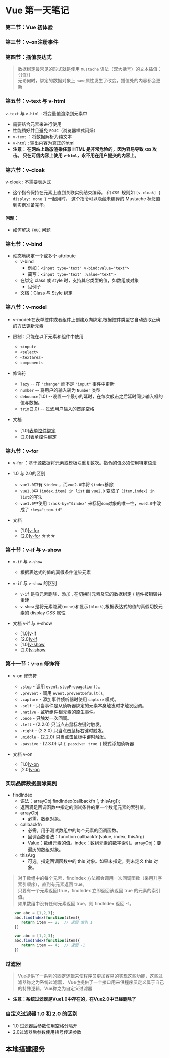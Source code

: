 # Vue 第一天笔记

### 第二节：Vue 初体验

### 第三节：v-on注册事件

### 第四节：插值表达式

> 数据绑定最常见的形式就是使用 `Mustache` 语法（双大括号）的文本插值：`{{值}}` <br>
> 无论何时，绑定的数据对象上 `name`属性发生了改变，插值处的内容都会更新

### 第五节：v-text 与 v-html

`v-text` 与 `v-html` : 将变量值渲染到元素中
- 需要结合元素来进行使用
- 性能稍好并且避免 `FOUC`（浏览器样式闪烁）
- `v-text` ：将数据解析为纯文本
- `v-html` : 输出内容为真正的html
- **注意：
    在网站上动态渲染任意 HTML 是非常危险的，因为容易导致 `XSS` 攻击。
    只在可信内容上使用 `v-html`，永不用在用户提交的内容上。**

### 第六节：v-cloak

v-cloak : 不需要表达式
- 这个指令保持在元素上直到关联实例结束编译。
  和 `CSS `规则如 `[v-cloak] { display: none }` 一起用时，
  这个指令可以隐藏未编译的 Mustache 标签直到实例准备完毕。


#### 问题：

- 如何解决 `FOUC` 问题


### 第七节：v-bind

- 动态地绑定一个或多个 attribute
    + v-bind
        * 例如：`<input type="text" v-bind:value="text">`
        * 简写：`<input type="text" :value="text">`
    + 在绑定 class 或 style 时，支持其它类型的值，如数组或对象
        * 见例子
    + 文档：[Class 与 Style 绑定](http://v1-cn.vuejs.org/guide/class-and-style.html#数组语法-1)


### 第八节：v-model

- v-model:在表单控件或者组件上创建双向绑定,根据控件类型它自动选取正确的方法更新元素
- 限制：只能在以下元素和组件中使用
    + `<input>`
    + `<select>`
    + `<textarea>`
    + `components`
- 修饰符
    + `lazy` -- 在 `"change"` 而不是 `"input"` 事件中更新
    + `number` -- 将用户的输入转为 `Number` 类型
    + `debounce`(1.0) --设置一个最小的延时，在每次敲击之后延时同步输入框的值与数据。
    + `trim`(2.0) -- 过滤用户输入的首尾空格

- 文档
    + [1.0][表单控件绑定](http://v1-cn.vuejs.org/guide/forms.html)
    + [2.0][表单控件绑定](https://cn.vuejs.org/v2/guide/forms.html#lazy)

### 第九节：v-for

- v-for ：基于源数据将元素或模板块重复数次。指令的值必须使用特定语法

- 1.0 与 2.0的区别
    + `vue1.0`中有 `$index` ，而`vue2.0`中将 `$index`移除
    + `vue1.0`中 `(index,item) in list`  而 `vue2.0` 变成了 `(item,index) in list`的写法
    + `vue1.0`中使用 `track-by="$index"` 来标记`dom`对象的唯一性，`vue2.0`中改成了 `:key="item.id"`

- 文档
    + [1.0][v-for](http://v1-cn.vuejs.org/guide/list.html)
    + [2.0][v-for](https://cn.vuejs.org/v2/guide/list.html) ☆☆☆

### 第十节：v-if 与 v-show

- `v-if` 与 `v-show`
    + 根据表达式的值的真假条件渲染元素

- `v-if` 与 `v-show` 的区别
    + `v-if` 是将元素删除、添加 , 在切换时元素及它的数据绑定 / 组件被销毁并重建
    + `v-show` 是将元素隐藏`(none)`和显示`(block)`,根据表达式的值的真假切换元素的 display CSS 属性

- 文档 v-if 与 v-show
    + [1.0][v-if](http://v1-cn.vuejs.org/guide/conditional.html)
    + [2.0][v-if](https://cn.vuejs.org/v2/guide/conditional.html)
    + [1.0][v-show](http://v1-cn.vuejs.org/guide/conditional.html#v-show)
    + [2.0][v-show](https://cn.vuejs.org/v2/guide/conditional.html#v-show)

### 第十一节：v-on 修饰符

- v-on 修饰符
    + `.stop` - 调用 `event.stopPropagation()`。
    + `.prevent` - 调用 `event.preventDefault()`。
    + `.capture` - 添加事件侦听器时使用 `capture` 模式。
    + `.self` - 只当事件是从侦听器绑定的元素本身触发时才触发回调。
    + `.native` - 监听组件根元素的原生事件。
    + `.once` - 只触发一次回调。
    + `.left` - (2.2.0) 只当点击鼠标左键时触发。
    + `.right` - (2.2.0) 只当点击鼠标右键时触发。
    + `.middle` - (2.2.0) 只当点击鼠标中键时触发。
    + `.passive` - (2.3.0) 以 `{ passive: true }` 模式添加侦听器

- 文档 v-on
    + [1.0][v-on](http://v1-cn.vuejs.org/api/#v-on)
    + [2.0][v-on](https://cn.vuejs.org/v2/api/#v-on)


### 实现品牌数据删除案例

- findIndex
    + 语法：arrayObj.findIndex(callbackfn [, thisArg]);
    + 返回满足回调函数中指定的测试条件的第一个数组元素的索引值。
    + arrayObj
        * 必需。数组对象。
    + callbackfn
        * 必需。用于测试数组中的每个元素的回调函数。
        * 回调函数语法：function callbackfn(value, index, thisArg)
        * Value：数组元素的值。index：数组元素的数字索引。arrayObj：要遍历的数组对象。
    + thisArg
        * 可选。指定回调函数中的 this 对象。如果未指定，则未定义 this 对象。
> 对于数组中的每个元素，findIndex 方法都会调用一次回调函数（采用升序索引顺序），直到有元素返回 true。  
只要有一个元素返回 true，findIndex 立即返回该返回 true 的元素的索引值。<br>
如果数组中没有任何元素返回 true，则 findIndex 返回 -1。

```javascript
    var abc = [1,2,3];
    abc.findIndex(function(item){
       return item == 2;  // 返回 索引 1
    })
```
```javascript
    var abc = [1,2,3];
    abc.findIndex(function(item){
       return item == 4;  // 返回 -1
    })
```


### 过滤器

>  Vue提供了一系列的固定逻辑来使程序员更加容易的实现这些功能，这些过滤器称之为系统过滤器，
Vue也提供了一个接口用来供程序员定义属于自己的特殊逻辑，Vue称之为自定义过滤器

- **注意：系统过滤器是Vue1.0中存在的，在Vue2.0中已经删除了**

### 自定义过滤器 1.0 和 2.0 的区别

- 1.0 过滤器后参数使用空格分隔开
- 2.0过滤器后参数使用括号传递参数









## 本地搭建服务
